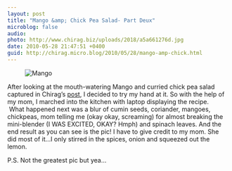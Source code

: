```yaml
---
layout: post
title: "Mango &amp; Chick Pea Salad- Part Deux"
microblog: false
audio: 
photo: http://www.chirag.biz/uploads/2018/a5a661276d.jpg
date: 2010-05-28 21:47:51 +0400
guid: http://chirag.micro.blog/2010/05/28/mango-amp-chick.html
---
```

<figure><img alt="Mango" src="http://www.chirag.biz/uploads/2018/a5a661276d.jpg"></figure><p>After looking at the mouth-watering Mango and curried chick pea salad captured in Chirag’s <a href="http://www.naihar.com/mango-and-curried-chickpea-salad" target="_blank">post</a>, I decided to try my hand at it. So with the help of my mom, I marched into the kitchen with laptop displaying the recipe. <br> What happened next was a blur of cumin seeds, coriander, mangoes, chickpeas, mom telling me (okay okay, screaming) for almost breaking the mini-blender (I WAS EXCITED, OKAY? Hmph) and spinach leaves. And the end result as you can see is the pic! I have to give credit to my mom. She did most of it…I only stirred in the spices, onion and squeezed out the lemon.</p>
<p>P.S. Not the greatest pic but yea…</p>
